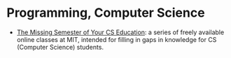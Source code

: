 # Programming, Computer Science

- [The Missing Semester of Your CS Education](https://missing.csail.mit.edu): a series of freely available online classes at MIT, intended for filling in gaps in knowledge for CS (Computer Science) students.

